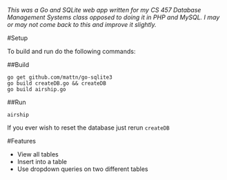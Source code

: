 *This was a Go and SQLite web app written for my CS 457 Database Management Systems class opposed to doing it in PHP and MySQL. I may or may not come back to this and improve it slightly.*

#Setup

To build and run do the following commands:

##Build
```
go get github.com/mattn/go-sqlite3
go build createDB.go && createDB
go build airship.go
```

##Run
```
airship
```

If you ever wish to reset the database just rerun `createDB`

#Features

* View all tables
* Insert into a table
* Use dropdown queries on two different tables